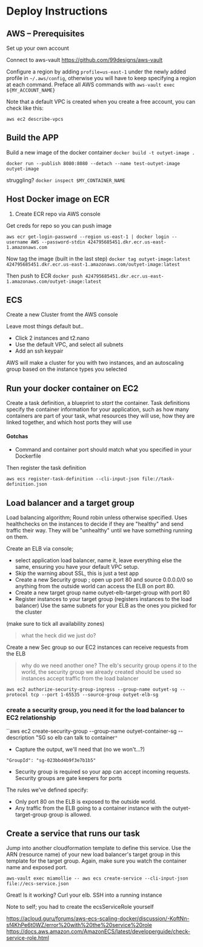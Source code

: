 # Deploy Instructions

## AWS – Prerequisites

Set up your own account

Connect to aws-vault
https://github.com/99designs/aws-vault

Configure a region by adding 
`profile=us-east-1` under the newly added profile in 
`~/.aws/config`, otherwise you will have to keep specifying a region at each command.
Preface all AWS commands with `aws-vault exec ${MY_ACCOUNT_NAME}`

Note that a default VPC is created when you create a free account, you can check like this:

`aws ec2 describe-vpcs`

## Build the APP

Build a new image of the docker container
`docker build -t outyet-image .`

`docker run --publish 8080:8080 --detach --name test-outyet-image outyet-image`

struggling?
`docker inspect $MY_CONTAINER_NAME`

## Host Docker image on ECR

1. Create ECR repo via AWS console

Get creds for repo so you can push image

`aws ecr get-login-password --region us-east-1 | docker login --username AWS --password-stdin 424795685451.dkr.ecr.us-east-1.amazonaws.com`

Now tag the image (built in the last step)
`docker tag outyet-image:latest 424795685451.dkr.ecr.us-east-1.amazonaws.com/outyet-image:latest`

Then push to ECR
`docker push 424795685451.dkr.ecr.us-east-1.amazonaws.com/outyet-image:latest`

## ECS

Create a new Cluster fromt the AWS console

Leave most things default but..

- Click 2 instances and t2.nano
- Use the default VPC, and select all subnets
- Add an ssh keypair

AWS will make a cluster for you with two instances, and an autoscaling group based on the instance types you selected



## Run your docker container on EC2

Create a task definition, a blueprint to _start_ the container. Task definitions specify the container information for your application, such as how many containers are part of your task, what resources they will use, how they are linked together, and which host ports they will use

#### Gotchas

- Command and container port should match what you specified in your Dockerfile

Then register the task definition

`aws ecs register-task-definition --cli-input-json file://task-definition.json`

## Load balancer and a target group

Load balancing algorithm; Round robin unless otherwise specified. Uses healthchecks on the instances to decide if they are "healthy" and send traffic their way. They will be "unhealthy"  until we have something running on them.  

Create an ELB via console; 
- select application load balancer, name it, leave everything else the same, ensuring you have your default VPC setup. 
- Skip the warning about SSL, this is just a test app
- Create a new Security group ; open up port 80 and source 0.0.0.0/0 so anything from the outside world can access the ELB on port 80.
- Create a new target group name outyet-elb-target-group with port 80
- Register instances to your target group (registers instances to the load balancer)
Use the same subnets for your ELB as the ones you picked for the cluster

(make sure to tick all availability zones)

> what the heck did we just do?

Create a new Sec group so our EC2 instances can receive requests from the ELB
> why do we need another one? The elb's security group opens _it_ to the world, the security group we already created should be used so instances accept traffic from the load balancer

`aws ec2 authorize-security-group-ingress --group-name outyet-sg --protocol tcp --port 1-65535 --source-group outyet-elb-sg`


### create a security group, you need it for the load balancer to EC2 relationship

``aws ec2 create-security-group --group-name outyet-container-sg --description "SG so elb can talk to container`"`

- Capture the output, we'll need that (no we won't...?)

```
"GroupId": "sg-023bbd4b9f3e7b1b5"
```

- Security group is required so your app can accept incoming requests. Security groups are gate keepers for ports

The rules we've defined specify:

- Only port 80 on the ELB is exposed to the outside world.
- Any traffic from the ELB going to a container instance with the outyet-target-group group is allowed.


## Create a service that runs our task

Jump into another cloudformation template to define this service. Use the ARN (resource name) of your new load balancer's target group in this template for the target group. Again, make sure you watch the container name and exposed port.

`aws-vault exec miamollie -- aws ecs create-service --cli-input-json file://ecs-service.json`

Great! Is it working? Curl your elb. SSH into a running instance



Note to self; you had to create the ecsServiceRole yourself

https://acloud.guru/forums/aws-ecs-scaling-docker/discussion/-KoftNn-sf4KhPe6t0WZ/error%20with%20the%20service%20role
https://docs.aws.amazon.com/AmazonECS/latest/developerguide/check-service-role.html